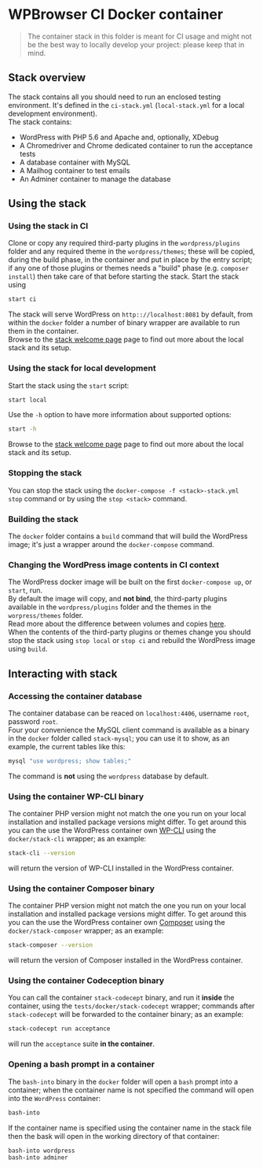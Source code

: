 # WPBrowser CI Docker container
>The container stack in this folder is meant for CI usage and might not be the best way to locally develop your project: please keep that in mind.
 
## Stack overview
The stack contains all you should need to run an enclosed testing environment.
It's defined in the `ci-stack.yml` (`local-stack.yml` for a local development environment).  
The stack contains:
* WordPress with PHP 5.6 and Apache and, optionally, XDebug
* A Chromedriver and Chrome dedicated container to run the acceptance tests
* A database container with MySQL
* A Mailhog container to test emails
* An Adminer container to manage the database

## Using the stack 
### Using the stack in CI
Clone or copy any required third-party plugins in the `wordpress/plugins` folder and any required theme in the 
`wordpress/themes`; these will be copied, during the build phase, in the container and put in place by 
the entry script; if any one of those plugins or themes needs a "build" phase (e.g. `composer install`) then 
take care of that before starting the stack.
Start the stack using
```bash
start ci
```
The stack will serve WordPress on `http:://localhost:8081` by default, from within the `docker` folder a number of binary 
wrapper are available to run them in the container.  
Browse to the [stack welcome page](http://localhost:8081/stack/welcome.html) page to find out more about the local stack and its setup.  

### Using the stack for local development
Start the stack using the `start` script:
```bash
start local
```
Use the `-h` option to have more information about supported options:
```bash
start -h
```
Browse to the [stack welcome page](http://localhost:8080/stack/welcome.html) page to find out more about the local stack and its setup.  

### Stopping the stack
You can stop the stack using the `docker-compose -f <stack>-stack.yml stop` command or by using the `stop <stack>` command.

### Building the stack
The `docker` folder contains a `build` command that will build the WordPress image; it's just a wrapper around the `docker-compose` command.

### Changing the WordPress image contents in CI context
The WordPress docker image will be built on the first `docker-compose up`, or `start`, run.  
By default the image will copy, and **not bind**, the third-party plugins available in the `wordpress/plugins` folder and the themes in the `worpress/themes` folder.  
Read more about the difference between volumes and copies [here](http://coderbro.com/docker/2017/10/24/docker-volumes-vs-copy.html).  
When the contents of the third-party plugins or themes change you should stop the stack using `stop local` or `stop ci` and rebuild the WordPress image using `build`.

## Interacting with stack
### Accessing the container database
The container database can be reaced on `localhost:4406`, username `root`, password `root`.  
Four your convenience the MySQL client command is available as a binary in the `docker` folder called `stack-mysql`; you can use it 
to show, as an example, the current tables like this:
```bash
mysql "use wordpress; show tables;"
```
The command is **not** using the `wordpress` database by default.

### Using the container WP-CLI binary
The container PHP version might not match the one you run on your local installation and installed package versions 
might differ. To get around this you can the use the WordPress container own [WP-CLI](https://wp-cli.org/) 
using the `docker/stack-cli` wrapper; as an example:
```bash
stack-cli --version
```
will return the version of WP-CLI installed in the WordPress container.

### Using the container Composer binary
The container PHP version might not match the one you run on your local installation and installed package versions 
might differ. To get around this you can the use the WordPress container own [Composer](https://getcomposer.org/) 
using the `docker/stack-composer` wrapper; as an example:
```bash
stack-composer --version
```
will return the version of Composer installed in the WordPress container.

### Using the container Codeception binary
You can call the container `stack-codecept` binary, and run it **inside** the container, using the `tests/docker/stack-codecept` 
wrapper; commands after `stack-codecept` will be forwarded to the container binary; as an example:
```bash
stack-codecept run acceptance
```
will run the `acceptance` suite **in the container**.

### Opening a bash prompt in a container
The `bash-into` binary in the `docker` folder will open a `bash` prompt into a container; when the container name is not specified the command will open into the `WordPress` container:
```bash
bash-into
```
If the container name is specified using the container name in the stack file then the bask will open in the working directory of that container:
```bash
bash-into wordpress
bash-into adminer
```

